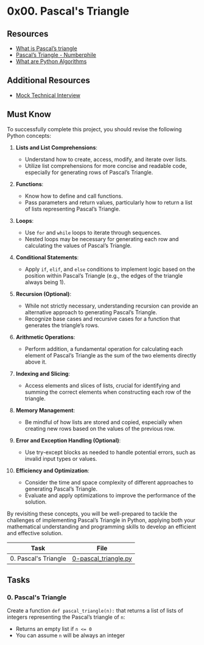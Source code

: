 # 0x00. Pascal's Triangle

## Resources
* [What is Pascal’s triangle](https://intranet.alxswe.com/rltoken/F458nFkW9StJum2zPI4khg)
* [Pascal’s Triangle - Numberphile](https://intranet.alxswe.com/rltoken/XXMN2RVCCGcF5l5ZnUIv8Q)
* [What are Python Algorithms](https://intranet.alxswe.com/rltoken/q5v0xbgrVxG4Nf-fV-BW2w)

## Additional Resources
* [Mock Technical Interview](https://intranet.alxswe.com/rltoken/vKf7Spm4xxFMom3x4Jx52g)

## Must Know
To successfully complete this project, you should revise the following Python concepts:

1. **Lists and List Comprehensions**:

	* Understand how to create, access, modify, and iterate over lists.
	* Utilize list comprehensions for more concise and readable code, especially for generating rows of Pascal’s Triangle.

2. **Functions**:

	* Know how to define and call functions.
	* Pass parameters and return values, particularly how to return a list of lists representing Pascal’s Triangle.

3. **Loops**:

	* Use `for` and `while` loops to iterate through sequences.
	* Nested loops may be necessary for generating each row and calculating the values of Pascal’s Triangle.

4. **Conditional Statements**:

	* Apply `if`, `elif`, and `else` conditions to implement logic based on the position within Pascal’s Triangle (e.g., the edges of the triangle always being 1).

5. **Recursion (Optional)**:

	* While not strictly necessary, understanding recursion can provide an alternative approach to generating Pascal’s Triangle.
	* Recognize base cases and recursive cases for a function that generates the triangle’s rows.

6. **Arithmetic Operations**:

	* Perform addition, a fundamental operation for calculating each element of Pascal’s Triangle as the sum of the two elements directly above it.

7. **Indexing and Slicing**:

	* Access elements and slices of lists, crucial for identifying and summing the correct elements when constructing each row of the triangle.

8. **Memory Management**:

	* Be mindful of how lists are stored and copied, especially when creating new rows based on the values of the previous row.

9. **Error and Exception Handling (Optional)**:

	* Use try-except blocks as needed to handle potential errors, such as invalid input types or values.

10. **Efficiency and Optimization**:

	* Consider the time and space complexity of different approaches to generating Pascal’s Triangle.
	* Evaluate and apply optimizations to improve the performance of the solution.

By revisiting these concepts, you will be well-prepared to tackle the challenges of implementing Pascal’s Triangle in Python, applying both your mathematical understanding and programming skills to develop an efficient and effective solution.

| Task | File |
| ---- | ---- |
| 0. Pascal's Triangle | [0-pascal_triangle.py](./0-pascal_triangle.py) |

## Tasks

### 0. Pascal's Triangle
Create a function `def pascal_triangle(n):` that returns a list of lists of integers representing the Pascal’s triangle of `n`:

* Returns an empty list if `n <= 0`
* You can assume `n` will be always an integer

